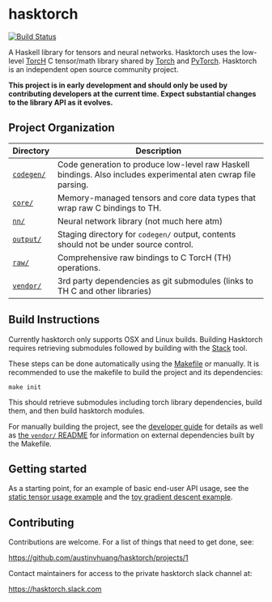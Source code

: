 # hasktorch

[![Build Status](https://circleci.com/gh/austinvhuang/hasktorch/tree/master.svg?style=shield&circle-token=9455d7cc953a58204f4d8dd683e9fa03fd5b2744)](https://circleci.com/gh/austinvhuang/hasktorch/tree/master)

A Haskell library for tensors and neural networks. Hasktorch uses the low-level
[TorcH](https://github.com/pytorch/pytorch/tree/master/aten/src/TH) C
tensor/math library shared by [Torch](http://torch.ch/) and
[PyTorch](http://pytorch.org/). Hasktorch is an independent open source
community project.

**This project is in early development and should only be used by contributing
developers at the current time. Expect substantial changes to the library API as
it evolves.**

## Project Organization

| Directory | Description |
| --------- | ----------- |
| [`codegen/`][codegen] | Code generation to produce low-level raw Haskell bindings. Also includes experimental aten cwrap file parsing.
| [`core/`][core] | Memory-managed tensors and core data types that wrap raw C bindings to TH.
| [`nn/`][nn] | Neural network library (not much here atm)
| [`output/`][output] | Staging directory for `codegen/` output, contents should not be under source control.
| [`raw/`][raw] | Comprehensive raw bindings to C TorcH (TH) operations.
| [`vendor/`][vendor] | 3rd party dependencies as git submodules (links to TH C and other libraries)

## Build Instructions 

Currently hasktorch only supports OSX and Linux builds. Building Hasktorch
requires retrieving submodules followed by building with the
[Stack](https://docs.haskellstack.org/en/stable/README/) tool.

These steps can be done automatically using the [Makefile][makefile] or
manually. It is recommended to use the makefile to build the project and its
dependencies:

```
make init
```

This should retrieve submodules including torch library dependencies, build
them, and then build hasktorch modules.

For manually building the project, see the [developer guide][developers] for
details as well as [the `vendor/` README][vendor] for information on external
dependencies built by the Makefile.

## Getting started

As a starting point, for an example of basic end-user API usage, see the [static
tensor usage
example](https://github.com/austinvhuang/hasktorch/blob/master/examples/static-tensor-usage/StaticTensorUsage.hs)
and the [toy gradient descent
example](https://github.com/austinvhuang/hasktorch/blob/master/examples/gradient-descent/GradientDescent.hs).

## Contributing

Contributions are welcome. For a list of things that need to get done, see:

https://github.com/austinvhuang/hasktorch/projects/1


Contact maintainers for access to the private hasktorch slack channel at:

https://hasktorch.slack.com 


<!-- project directory links -->
[developers]: ./DEVELOPERS.md
[makefile]: ./Makefile
[codegen]: ./codegen/
[core]: ./core/
[examples]: ./examples/
[nn]: ./nn/
[output]: ./output/
[raw]: ./raw/
[tools]: ./tools/
[vendor]: ./vendor/

